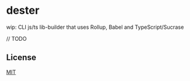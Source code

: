 # dester
wip: CLI js/ts lib-builder that uses Rollup, Babel and TypeScript/Sucrase

// TODO


## License
[MIT](LICENSE)
